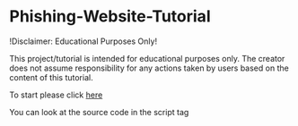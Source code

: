 # Phishing-Website-Tutorial
!Disclaimer: Educational Purposes Only!

This project/tutorial is intended for educational purposes only. The creator does not assume responsibility for any actions taken by users based on the content of this tutorial.

To start please click [here](Tools.md)


You can look at the source code in the script tag





